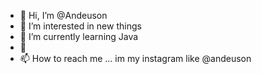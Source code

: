 - 👋 Hi, I’m @Andeuson
- 👀 I’m interested in new things
- 🌱 I’m currently learning Java
- 💞️ 
- 📫 How to reach me ...
im my instagram like @andeuson  
<!---
Andeuson/Andeuson is a ✨ special ✨ repository because its `README.md` (this file) appears on your GitHub profile.
You can click the Preview link to take a look at your changes.
--->
